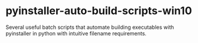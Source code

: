 # pyinstaller-auto-build-scripts-win10
Several useful batch scripts that automate building executables with pyinstaller in python with intuitive filename requirements.
